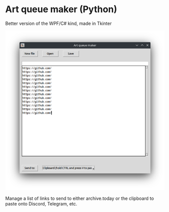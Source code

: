 # Art queue maker (Python)
 Better version of the WPF/C# kind, made in Tkinter

![](preview1.png)

Manage a list of links to send to either archive.today or the clipboard to paste onto Discord, Telegram, etc.
